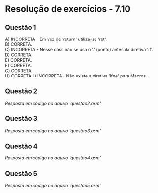 #  Resolução de exercícios - 7.10 

##  Questão 1
A) INCORRETA - Em vez de 'return' utiliza-se 'ret'.    
B) CORRETA.  
C) INCORRETA - Nesse caso não se usa o '.' (ponto) antes da diretiva 'if'.   
D) CORRETA.      
E) CORRETA.   
F) CORRETA.  
G) CORRETA.  
H) CORRETA.
I) INCORRETA - Não existe a diretiva 'ifne' para Macros. 

## Questão 2
*Resposta em código no aquivo 'questao2.asm'*

## Questão 3
*Resposta em código no aquivo 'questao3.asm'*

## Questão 4
*Resposta em código no aquivo 'questao4.asm'*

## Questão 5
*Resposta em código no aquivo 'questao5.asm'*
